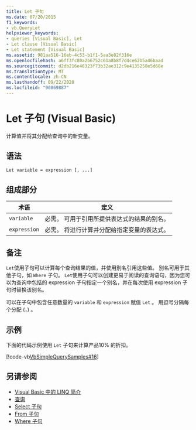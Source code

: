 ```yaml
---
title: Let 子句
ms.date: 07/20/2015
f1_keywords:
- vb.QueryLet
helpviewer_keywords:
- queries [Visual Basic], Let
- Let clause [Visual Basic]
- Let statement [Visual Basic]
ms.assetid: 981aa516-16eb-4c53-b1f1-5aa3e82f316e
ms.openlocfilehash: a6ff3fc80a2b6752c61a8b8f7d4ce62b5a46baad
ms.sourcegitcommit: d2db216e46323f73b32ae312c9e4135258e5d68e
ms.translationtype: MT
ms.contentlocale: zh-CN
ms.lasthandoff: 09/22/2020
ms.locfileid: "90869887"
---
```

# <a name="let-clause-visual-basic"></a>Let 子句 (Visual Basic)

计算值并将其分配给查询中的新变量。  
  
## <a name="syntax"></a>语法  
  
```vb  
Let variable = expression [, ...]  
```  
  
## <a name="parts"></a>组成部分  
  
|术语|定义|  
|---|---|  
|`variable`|必需。 可用于引用所提供表达式的结果的别名。|  
|`expression`|必需。 将进行计算并分配给指定变量的表达式。|  
  
## <a name="remarks"></a>备注  

 `Let`使用子句可以计算每个查询结果的值，并使用别名引用这些值。 别名可用于其他子句，如 `Where` 子句。 `Let`使用子句可以创建更易于阅读的查询语句，因为您可以为查询中包括的 expression 子句指定一个别名，并在每次使用 expression 子句时替换该别名。  
  
 可以在子句中包含任意数量的 `variable` 和 `expression` 赋值 `Let` 。 用逗号分隔每个分配 (，) 。  
  
## <a name="example"></a>示例  

 下面的代码示例使用 `Let` 子句来计算产品10% 的折扣。  
  
 [!code-vb[VbSimpleQuerySamples#16](~/samples/snippets/visualbasic/VS_Snippets_VBCSharp/VbSimpleQuerySamples/VB/QuerySamples1.vb#16)]  
  
## <a name="see-also"></a>另请参阅

- [Visual Basic 中的 LINQ 简介](../../programming-guide/language-features/linq/introduction-to-linq.md)
- [查询](index.md)
- [Select 子句](select-clause.md)
- [From 子句](from-clause.md)
- [Where 子句](where-clause.md)
